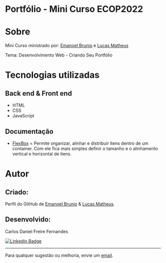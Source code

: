 # Portfólio - Mini Curso ECOP2022
 
# Sobre

Mini Curso ministrado por: [Emanoel Brunio](https://github.com/emanoelbrunio "GitHub Emanoel Brunio") e [Lucas Matheus](https://github.com/LucasMatheus12 "GitHub Lucas Matheus")
 
Tema: Desenvolvimento Web - Criando Seu Portfólio

# Tecnologias utilizadas
## Back end & Front end
- HTML
- CSS
- JavaScript

## Documentação

- [FlexBox](https://github.com/emanoelbrunio "GitHub Emanoel Brunio") = Permite organizar, alinhar e distribuir itens dentro de um container. Com ele fica mais simples definir o tamanho e o alinhamento vertical e horizontal de itens.

# Autor

## Criado:

Perfil do GitHub de [Emanoel Brunio](https://github.com/emanoelbrunio "GitHub Emanoel Brunio") &
[Lucas Matheus](https://github.com/LucasMatheus12 "GitHub Lucas Matheus").

## Desenvolvido:

Carlos Daniel Freire Fernandes

[![Linkedin Badge](https://img.shields.io/badge/-Linkedin-blue?style=flat-square&logo=Linkedin&logoColor=white&link=https://www.linkedin.com/in/lpaulovt/)](https://www.linkedin.com/in/carlosdanielfernandes) 

---
Para qualquer sugestão ou melhoria, envie um [email](mailto:carloscdanield@gmail.com).
